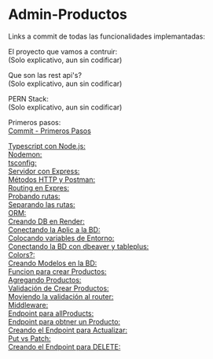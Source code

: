 # Admin-Productos
Links a commit de todas las funcionalidades implemantadas:

El proyecto que vamos a contruir:<br>
(Solo explicativo, aun sin codificar)

Que son las rest api's?<br>
(Solo explicativo, aun sin codificar)

PERN Stack:<br>
(Solo explicativo, aun sin codificar)

Primeros pasos:<br>
<a href="https://github.com/PabIoTorrecillas/Admin-Productos/commit/e00f83674fd6b8fccaaa28c59e5f8a81fb9e7bac">Commit - Primeros Pasos

Typescript con Node.js: <br>
Nodemon:<br>
tsconfig:<br>
Servidor con Express:<br>
Métodos HTTP y Postman:<br>
Routing en Expres:<br>
Probando rutas:<br>
Separando las rutas:<br>
ORM:<br>
Creando DB en Render:<br>
Conectando la Aplic a la BD:<br>
Colocando variables de Entorno:<br>
Conectando la BD con dbeaver y tableplus:<br>
Colors?:<br>
Creando Modelos en la BD:<br>
Funcion para crear Productos:<br>
Agregando Productos:<br>
Validación de Crear Productos:<br>
Moviendo la validación al router:<br>
Middleware:<br>
Endpoint para allProducts:<br>
Endpoint para obtner un Producto:<br>
Creando el Endpoint para Actualizar:<br>
Put vs Patch:<br>
Creando el Endpoint para DELETE:<br>
